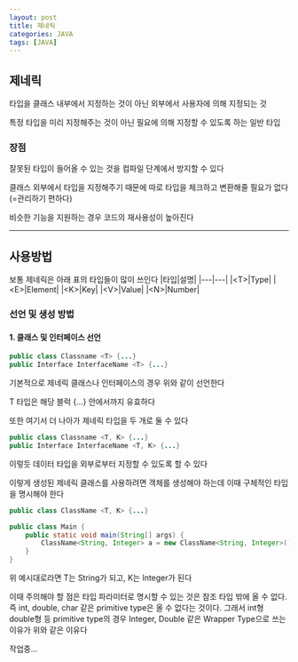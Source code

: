 ```yaml
---
layout: post
title: 제네릭
categories: JAVA
tags: [JAVA]
---
```

## 제네릭
타입을 클래스 내부에서 지정하는 것이 아닌 외부에서 사용자에 의해 지정되는 것

특정 타입을 미리 지정해주는 것이 아닌 필요에 의해 지정할 수 있도록 하는 일반 타입

### 장점
잘못된 타입이 들어올 수 있는 것을 컴파일 단계에서 방지할 수 있다

클래스 외부에서 타입을 지정해주기 때문에 따로 타입을 체크하고 변환해줄 필요가 없다(=관리하기 편하다)

비슷한 기능을 지원하는 경우 코드의 재사용성이 높아진다
- - -
## 사용방법
보통 제네릭은 아래 표의 타입들이 많이 쓰인다
|타입|설명|
|---|---|
|\<T>|Type|
|\<E>|Element|
|\<K>|Key|
|\<V>|Value|
|\<N>|Number|

### 선언 및 생성 방법
#### 1. 클래스 및 인터페이스 선언
```java
public class Classname <T> {...}
public Interface InterfaceName <T> {...}
```
기본적으로 제네릭 클래스나 인터페이스의 경우 위와 같이 선언한다

T 타입은 해당 블럭 {...} 안에서까지 유효하다

또한 여기서 더 나아가 제네릭 타입을 두 개로 둘 수 있다
```java
public class Classname <T, K> {...}
public Interface InterfaceName <T, K> {...}
```
이렇듯 데이터 타입을 외부로부터 지정할 수 있도록 할 수 있다

이렇게 생성된 제네릭 클래스를 사용하려면 객체를 생성해야 하는데 이때 구체적인 타입을 명시해야 한다
```java
public class ClassName <T, K> {...}

public class Main {
    public static void main(String[] args) {
        ClassName<String, Integer> a = new ClassName<String, Integer>();
    }
}
```
위 예시대로라면 T는 String가 되고, K는 Integer가 된다

이때 주의해야 할 점은 타입 파라미터로 명시할 수 있는 것은 참조 타입 밖에 올 수 없다. 즉 int, double, char 같은 primitive type은 올 수 없다는 것이다. 그래서 int형 double형 등 primitive type의 경우 Integer, Double 같은 Wrapper Type으로 쓰는 이유가 위와 같은 이유다

작업중...
